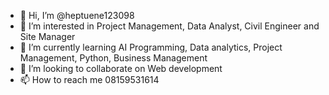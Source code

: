 - 👋 Hi, I’m @heptuene123098
- 👀 I’m interested in Project Management, Data Analyst, Civil Engineer and Site Manager
- 🌱 I’m currently learning AI Programming, Data analytics, Project Management, Python, Business Management
- 💞️ I’m looking to collaborate on Web development
- 📫 How to reach me 08159531614

<!---
heptuene123098/heptuene123098 is a ✨ special ✨ repository because its `README.md` (this file) appears on your GitHub profile.
You can click the Preview link to take a look at your changes.
--->
